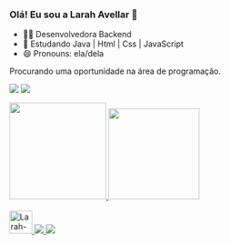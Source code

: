### Olá! Eu sou a Larah Avellar 👋

-  👩‍💻 Desenvolvedora Backend
- 🌱 Estudando  Java | Html | Css | JavaScript
- 😄 Pronouns: ela/dela</br>

Procurando  uma oportunidade na área de programação.

[<img src="https://img.shields.io/badge/linkedin-%230077B5.svg?&style=for-the-badge&logo=linkedin&logoColor=white" />](https://www.linkedin.com/mwlite/in/larah-avellar-891a0b225/)
<a href = "mailto:larahavellar44@gmail.com"><img src="https://img.shields.io/badge/Gmail-D14836?style=for-the-badge&logo=gmail&logoColor=white" />
<div>
  <a href= "https://github.com/larahAvel141">
  <img height="170em" src="https://github-readme-stats.vercel.app/api?username=larahAvel141&show_icons=true&theme=dracula&include_all_commits=true&count_private=true">
  <img height="160em" src="https://github-readme-stats.vercel.app/api/top-langs/?username=larahAvel141&layout=compact&langs_count=16&theme=dracula"/>
</div>
<div style="display: incline_block"><br>
  <img alt="Larah-Java" height="40" width="40" src="https://cdn.jsdelivr.net/gh/devicons/devicon/icons/java/java-plain-wordmark.svg">
  <img src="https://img.shields.io/badge/Spring-6DB33F?style=for-the-badge&logo=spring&logoColor=white"/>
  <img src="https://img.shields.io/badge/MongoDB-4EA94B?style=for-the-badge&logo=mongodb&logoColor=white"/>
</div>
 
##


